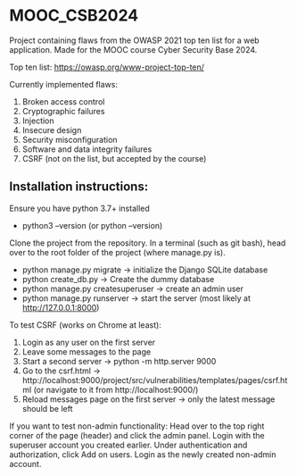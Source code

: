 # MOOC_CSB2024
Project containing flaws from the OWASP 2021 top ten list for a web application. Made for the MOOC course Cyber Security Base 2024.

Top ten list: https://owasp.org/www-project-top-ten/
 
Currently implemented flaws:
1. Broken access control
2. Cryptographic failures
3. Injection
4. Insecure design
5. Security misconfiguration
6. Software and data integrity failures
7. CSRF (not on the list, but accepted by the course)

## Installation instructions:
Ensure you have python 3.7+ installed
- python3 –version (or python –version)

Clone the project from the repository. In a terminal (such as git bash), head over to the root folder of the project (where manage.py is).

- python manage.py migrate -> initialize the Django SQLite database
- python create_db.py -> Create the dummy database
- python manage.py createsuperuser -> create an admin user
- python manage.py runserver -> start the server (most likely at http://127.0.0.1:8000)

To test CSRF (works on Chrome at least):
1. Login as any user on the first server
2. Leave some messages to the page
3. Start a second server -> python -m http.server 9000
4. Go to the csrf.html -> http://localhost:9000/project/src/vulnerabilities/templates/pages/csrf.html
(or navigate to it from http://localhost:9000/)
5. Reload messages page on the first server -> only the latest message should be left

If you want to test non-admin functionality: 
Head over to the top right corner of the page (header) and click the admin panel. Login with the superuser account you created earlier. Under authentication and authorization, click Add on users. Login as the newly created non-admin account.